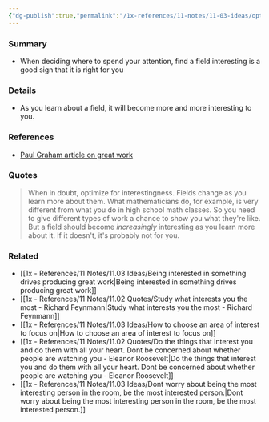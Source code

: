```yaml
---
{"dg-publish":true,"permalink":"/1x-references/11-notes/11-03-ideas/optimize-for-interestingness/","title":"Optimize for interestingness","created":"2024-07-29T20:16:39.008+03:00","updated":"2024-07-30T20:24:30.929+03:00"}
---
```



### Summary
- When deciding where to spend your attention, find a field interesting is a good sign that it is right for you

### Details
- As you learn about a field, it will become more and more interesting to you.

### References
- [Paul Graham article on great work](https://www.paulgraham.com/greatwork.html)

### Quotes
> When in doubt, optimize for interestingness. Fields change as you learn more about them. What mathematicians do, for example, is very different from what you do in high school math classes. So you need to give different types of work a chance to show you what they're like. But a field should become _increasingly_ interesting as you learn more about it. If it doesn't, it's probably not for you. 


### Related
- [[1x - References/11 Notes/11.03 Ideas/Being interested in something drives producing great work\|Being interested in something drives producing great work]]
- [[1x - References/11 Notes/11.02 Quotes/Study what interests you the most - Richard Feynmann\|Study what interests you the most - Richard Feynmann]]
- [[1x - References/11 Notes/11.03 Ideas/How to choose an area of interest to focus on\|How to choose an area of interest to focus on]]
- [[1x - References/11 Notes/11.02 Quotes/Do the things that interest you and do them with all your heart. Dont be concerned about whether people are watching you - Eleanor Roosevelt\|Do the things that interest you and do them with all your heart. Dont be concerned about whether people are watching you - Eleanor Roosevelt]]
- [[1x - References/11 Notes/11.03 Ideas/Dont worry about being the most interesting person in the room, be the most interested person.\|Dont worry about being the most interesting person in the room, be the most interested person.]]